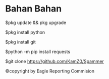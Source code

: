 # Bahan Bahan
$pkg update && pkg upgrade

$pkg install python

$pkg install git

$python -m pip install requests

$git clone https://github.com/KamZ0/Spammer

©copyright by Eagle Reporting Commision
